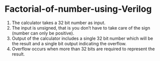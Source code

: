 # Factorial-of-number-using-Verilog
1. The calculator takes a 32 bit number as input.
2. The input is unsigned, that is you don’t have to take care of the sign (number can only be positive).
3. Output of the calculator includes a single 32 bit number which will be the result and a single bit output indicating the overflow.
4. Overflow occurs when more than 32 bits are required to represent the result.
